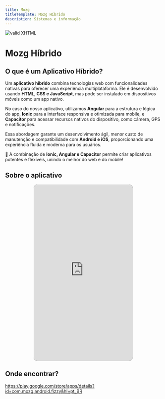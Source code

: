 ```yaml
---
title: Mozg
titleTemplate: Mozg Híbrido
description: Sistemas e informação
---
```


[checkmark]: https://mozg.com.br/logo-mini.png 'MOZG'

![valid XHTML][checkmark]

# Mozg Híbrido

## O que é um Aplicativo Híbrido?

Um **aplicativo híbrido** combina tecnologias web com funcionalidades nativas para oferecer uma experiência multiplataforma. Ele é desenvolvido usando **HTML, CSS e JavaScript**, mas pode ser instalado em dispositivos móveis como um app nativo.

No caso do nosso aplicativo, utilizamos **Angular** para a estrutura e lógica do app, **Ionic** para a interface responsiva e otimizada para mobile, e **Capacitor** para acessar recursos nativos do dispositivo, como câmera, GPS e notificações.

Essa abordagem garante um desenvolvimento ágil, menor custo de manutenção e compatibilidade com **Android e iOS**, proporcionando uma experiência fluida e moderna para os usuários.

🚀 A combinação de **Ionic, Angular e Capacitor** permite criar aplicativos potentes e flexíveis, unindo o melhor do web e do mobile!

## **Sobre o aplicativo**

<style>
.video-container {
  display: flex;
  flex-wrap: wrap;
  gap: 20px;
  justify-content: center;
}

.video-wrapper {
  position: relative;
  width: 100%;
  max-width: 320px; /* Ajuste para móviles */
  aspect-ratio: 9 / 16;
  overflow: hidden;
  border-radius: 12px;
  cursor: pointer;
}

.video-cover {
  position: absolute;
  width: 100%;
  height: 100%;
  object-fit: cover;
  transition: opacity 0.5s ease-in-out;
  z-index: 2;
}

.video-iframe {
  position: absolute;
  width: 100%;
  height: 100%;
  border: none;
  background: black;
  z-index: 1;
}
</style>

<div class="video-container">
  <div class="video-wrapper"  >
  <iframe class="video-iframe" src="https://www.youtube.com/embed/sAuyGvHewsY?autoplay=1&mute=1&controls=0" allow="accelerometer; autoplay; clipboard-write; encrypted-media; gyroscope; picture-in-picture" allowfullscreen></iframe>
  </div>
</div>

## **Onde encontrar?**

https://play.google.com/store/apps/details?id=com.mozg.android.fizzy&hl=pt_BR

